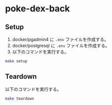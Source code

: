 # poke-dex-back

## Setup

1. docker/pgadmin4 に `.env` ファイルを作成する。
2. docker/postgresql に `.env` ファイルを作成する。
3. 以下のコマンドを実行する。
```sh
make setup
```

## Teardown

以下のコマンドを実行する。

```sh
make teardown
```